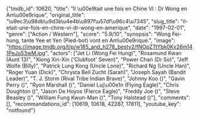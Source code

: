 {"tmdb_id": 10620, "title": "Il \u00e9tait une fois en Chine VI : Dr Wong en Am\u00e9rique", "original_title": "\u9ec3\u98db\u9d3b\u4e4b\u897f\u57df\u96c4\u7345", "slug_title": "il-etait-une-fois-en-chine-vi-dr-wong-en-amerique", "date": "1997-02-01", "genre": ["Action / Western"], "score": "5.9/10", "synopsis": "Wong Fei-hung, tante Yee et Yen (Pied-bot) vont en Am\u00e9rique.", "image": "https://image.tmdb.org/t/p/w185_and_h278_bestv2/fNOpZTtYbk0Kx26m141PeJu53wM.jpg", "actors": ["Jet Li (Wong Fei Hung)", "Rosamund Kwan (Aunt 13)", "Xiong Xin-Xin ('Clubfoot' Seven)", "Power Chan (Dr So)", "Jeff Wolfe (Billy)", "Patrick Lung Kong (Uncle Lone)", "Richard Ng (Uncle Han)", "Roger Yuan (Dick)", "Chrysta Bell Zucht (Sarah)", "Joseph Sayah (Bandit Leader)", "T. J. Storm (Rival Tribe Indian Brave)", "Johnny Koo ()", "Gavin Perry ()", "Ryon Marshall ()", "Daniel Luj\u00e1n (Flying Eagle)", "Chris Doughton ()", "Jason De Hoyos (Fierce Eagle)", "Freddy Joe ()", "Steve Beasley ()", "William Fung Kwun-Man ()", "Tony Halstead ()"], "comments": [], "recommandations_id": [10619, 10618, 42287, 17811], "youtube_key": "notfound"}